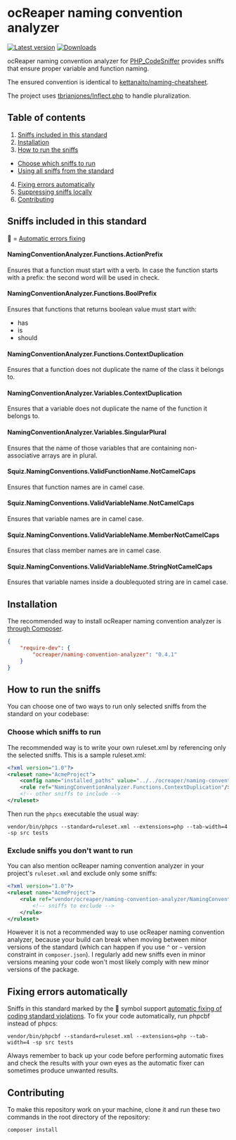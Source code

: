 # ocReaper naming convention analyzer

[![Latest version](https://img.shields.io/packagist/v/ocreaper/naming-convention-analyzer.svg?colorB=007EC6)](https://packagist.org/packages/ocreaper/naming-convention-analyzer)
[![Downloads](https://img.shields.io/packagist/dt/ocreaper/naming-convention-analyzer.svg?colorB=007EC6)](https://packagist.org/packages/ocreaper/naming-convention-analyzer)

ocReaper naming convention analyzer for [PHP_CodeSniffer](https://github.com/squizlabs/PHP_CodeSniffer) provides sniffs that ensure proper variable and function naming.

The ensured convention is identical to [kettanaito/naming-cheatsheet](https://github.com/kettanaito/naming-cheatsheet).

The project uses [tbrianjones/Inflect.php](https://gist.github.com/tbrianjones/ba0460cc1d55f357e00b) to handle pluralization.

## Table of contents

1. [Sniffs included in this standard](#sniffs-included-in-this-standard)
2. [Installation](#installation)
3. [How to run the sniffs](#how-to-run-the-sniffs)
  - [Choose which sniffs to run](#choose-which-sniffs-to-run)
  - [Using all sniffs from the standard](#using-all-sniffs-from-the-standard)
4. [Fixing errors automatically](#fixing-errors-automatically)
5. [Suppressing sniffs locally](#suppressing-sniffs-locally)
6. [Contributing](#contributing)

## Sniffs included in this standard

🔧 = [Automatic errors fixing](#fixing-errors-automatically)

#### NamingConventionAnalyzer.Functions.ActionPrefix

Ensures that a function must start with a verb. In case the function starts with a prefix: the second word will be used in check.

#### NamingConventionAnalyzer.Functions.BoolPrefix

Ensures that functions that returns boolean value must start with:

- has
- is
- should

#### NamingConventionAnalyzer.Functions.ContextDuplication

Ensures that a function does not duplicate the name of the class it belongs to.

#### NamingConventionAnalyzer.Variables.ContextDuplication

Ensures that a variable does not duplicate the name of the function it belongs to.

#### NamingConventionAnalyzer.Variables.SingularPlural

Ensures that the name of those variables that are containing non-associative arrays are in plural.

#### Squiz.NamingConventions.ValidFunctionName.NotCamelCaps

Ensures that function names are in camel case.

#### Squiz.NamingConventions.ValidVariableName.NotCamelCaps

Ensures that variable names are in camel case.

#### Squiz.NamingConventions.ValidVariableName.MemberNotCamelCaps

Ensures that class member names are in camel case.

#### Squiz.NamingConventions.ValidVariableName.StringNotCamelCaps

Ensures that variable names inside a doublequoted string are in camel case.

## Installation

The recommended way to install ocReaper naming convention analyzer is [through Composer](http://getcomposer.org).

```JSON
{
    "require-dev": {
        "ocreaper/naming-convention-analyzer": "0.4.1"
    }
}
```
## How to run the sniffs

You can choose one of two ways to run only selected sniffs from the standard on your codebase:

### Choose which sniffs to run

The recommended way is to write your own ruleset.xml by referencing only the selected sniffs. This is a sample ruleset.xml:

```xml
<?xml version="1.0"?>
<ruleset name="AcmeProject">
	<config name="installed_paths" value="../../ocreaper/naming-convention-analyzer"/><!-- relative path from PHPCS source location -->
	<rule ref="NamingConventionAnalyzer.Functions.ContextDuplication"/>
	<!-- other sniffs to include -->
</ruleset>
```

Then run the `phpcs` executable the usual way:

```
vendor/bin/phpcs --standard=ruleset.xml --extensions=php --tab-width=4 -sp src tests
```

### Exclude sniffs you don't want to run

You can also mention ocReaper naming convention analyzer in your project's `ruleset.xml` and exclude only some sniffs:

```xml
<?xml version="1.0"?>
<ruleset name="AcmeProject">
	<rule ref="vendor/ocreaper/naming-convention-analyzer/NamingConventionAnalyzer/ruleset.xml"><!-- relative path to your ruleset.xml -->
		<!-- sniffs to exclude -->
	</rule>
</ruleset>
```

However it is not a recommended way to use ocReaper naming convention analyzer, because your build can break when moving between minor versions of the standard (which can happen if you use `^` or `~` version constraint in `composer.json`). I regularly add new sniffs even in minor versions meaning your code won't most likely comply with new minor versions of the package.

## Fixing errors automatically

Sniffs in this standard marked by the 🔧 symbol support [automatic fixing of coding standard violations](https://github.com/squizlabs/PHP_CodeSniffer/wiki/Fixing-Errors-Automatically). To fix your code automatically, run phpcbf instead of phpcs:

```
vendor/bin/phpcbf --standard=ruleset.xml --extensions=php --tab-width=4 -sp src tests
```

Always remember to back up your code before performing automatic fixes and check the results with your own eyes as the automatic fixer can sometimes produce unwanted results.

## Contributing

To make this repository work on your machine, clone it and run these two commands in the root directory of the repository:

```
composer install
```
